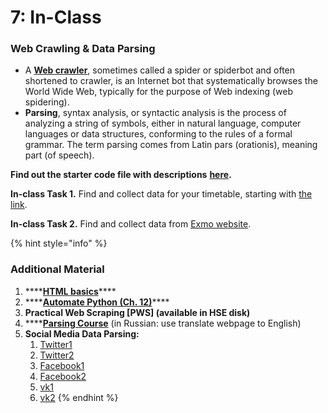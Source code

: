 # 7: In-Class

### Web Crawling & Data Parsing <a id="Web-Crawling-&amp;-Data-Parsing"></a>

* A [**Web crawler**](https://medium.com/@allisonmorgan/short-essay-on-web-crawling-scraping-8abf1b232b65), sometimes called a spider or spiderbot and often shortened to crawler, is an Internet bot that systematically browses the World Wide Web, typically for the purpose of Web indexing \(web spidering\).
* **Parsing**, syntax analysis, or syntactic analysis is the process of analyzing a string of symbols, either in natural language, computer languages or data structures, conforming to the rules of a formal grammar. The term parsing comes from Latin pars \(orationis\), meaning part \(of speech\).

**Find out the starter code file with descriptions** [**here**](https://nbviewer.jupyter.org/github/ternikov/hse/blob/gh-pages/Seminar07.ipynb)**.**

**In-class Task 1.** Find and collect data for your timetable, starting with [the link](https://spb.hse.ru/ba/management/timetable).

**In-class Task 2.** Find and collect data from [Exmo website](https://exmo.me/en/trade/BTC_USD).

{% hint style="info" %}
### Additional Material

1. \*\*\*\*[**HTML basics**](https://www.geeksforgeeks.org/html-basics/)\*\*\*\*
2. \*\*\*\*[**Automate Python \(Ch. 12\)**](https://automatetheboringstuff.com/2e/chapter12/)\*\*\*\*
3. **Practical Web Scraping \[PWS\] \(available in HSE disk\)**
4. \*\*\*\*[**Parsing Course**](https://proglib.io/p/parsing-course) \(in Russian: use translate webpage to English\)
5. **Social Media Data Parsing:**
   1. [Twitter1](https://towardsdatascience.com/extracting-twitter-data-pre-processing-and-sentiment-analysis-using-python-3-0-7192bd8b47cf)
   2. [Twitter2](https://www.toptal.com/python/twitter-data-mining-using-python)
   3. [Facebook1](https://medium.com/@DrGabrielA81/python-how-getting-facebook-data-and-insights-using-facebook-sdk-9de14d3c12fb)
   4. [Facebook2](https://www.kdnuggets.com/2017/06/6-interesting-things-facebook-python.html)
   5. [vk1](https://habr.com/ru/post/319178/)
   6. [vk2](https://proglib.io/p/python-vk-api-1/)
{% endhint %}

